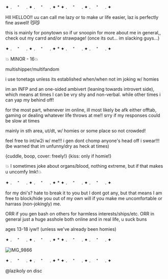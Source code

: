 ✦ . 　⁺ 　 . ✦ . 　⁺ 　 . ✦ * ✦ . 　⁺ 　 . ✦ . 　⁺ 　 . ✦

HII HELLOO!! uu can call me lazy or to make ur life easier, laz is perfectly fine aswell! 😼😼

this is mainly for ponytown so if ur snoopin for more about me in general,, check out my carrd and/or strawpage! (once its out... im slacking guys...)

✦ . 　⁺ 　 . ✦ . 　⁺ 　 . ✦ * ✦ . 　⁺ 　 . ✦ . 　⁺ 　 . ✦

💥 MINOR - 16💥 

multishipper/multifandom

i use tonetags unless its established when/when not im joking w/ homies

im an INFP and an one-sided ambivert (leaning towards introvert side), which means at times I can be vry shy and non-verbal. while other times i can yap my behind off!

for the most part, whenever im online, ill most likely be afk either offtab, gaming or dealing whatever life throws at me!! srry if my responses could be slow at times

mainly in sth area, ut/dt, w/ homies or some place so not crowded!

feel free to int/w2i w/ me!!! i gen dont chomp anyone's head off i swear!!! (be warned that im unfunny/dry as heck at times)

{cuddle, boop, cover: freely!}
{kiss: only if homie!}

💥 I sometimes joke about organs/blood, nothing extreme, but if that makes u uncomfy lmk!💥

✦ . 　⁺ 　 . ✦ . 　⁺ 　 . ✦ * ✦ . 　⁺ 　 . ✦ . 　⁺ 　 . ✦

for my dni's? hate to break it to you but I dont got any, but that means I am free to block/hide you out of my own will if you make me uncomfortable or harrass (non-jokingly) me.

ORR if you gen bash on others for harmless interests/ships/etc. ORR in general just a huge asshole both online and in real life, u suck buns

ages 13-18 iyw!! (unless we've already been homies)

✦ . 　⁺ 　 . ✦ . 　⁺ 　 . ✦ * ✦ . 　⁺ 　 . ✦ . 　⁺ 　 . ✦

![IMG_9866](https://github.com/user-attachments/assets/7233b152-7e1b-45ed-ab39-fb547d871c12)

✦ . 　⁺ 　 . ✦ . 　⁺ 　 . ✦ * ✦ . 　⁺ 　 . ✦ . 　⁺ 　 . ✦

@lazikoly on disc
